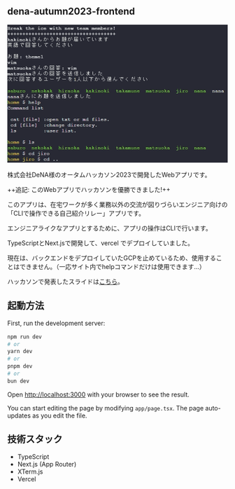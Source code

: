 ## dena-autumn2023-frontend

![cli](https://raw.githubusercontent.com/KakinokiKanta/dena-autumn2023-frontend/image/dena_CLI_ans.png)

株式会社DeNA様のオータムハッカソン2023で開発したWebアプリです。

++追記: このWebアプリでハッカソンを優勝できました!++

このアプリは、在宅ワークが多く業務以外の交流が図りづらいエンジニア向けの「CLIで操作できる自己紹介リレー」アプリです。

エンジニアライクなアプリとするために、アプリの操作はCLIで行います。

TypeScriptとNext.jsで開発して、vercel でデプロイしていました。

現在は、バックエンドをデプロイしていたGCPを止めているため、使用することはできません。（一応サイト内でhelpコマンドだけは使用できます...）

ハッカソンで発表したスライドは[こちら](https://docs.google.com/presentation/d/1aWybADme1O4EncY2zE7ORNhTWaweKGhEy2FZg8a80DM/edit?usp=sharing)。

## 起動方法

First, run the development server:

```bash
npm run dev
# or
yarn dev
# or
pnpm dev
# or
bun dev
```

Open [http://localhost:3000](http://localhost:3000) with your browser to see the result.

You can start editing the page by modifying `app/page.tsx`. The page auto-updates as you edit the file.

## 技術スタック

- TypeScript
- Next.js (App Router)
- XTerm.js
- Vercel

